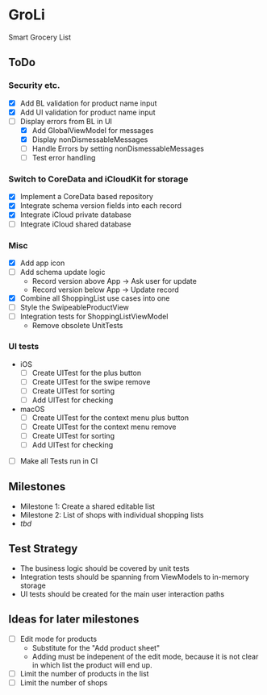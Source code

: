 # GroLi
Smart Grocery List

## ToDo
### Security etc.
- [x] Add BL validation for product name input
- [x] Add UI validation for product name input
- [ ] Display errors from BL in UI
  - [x] Add GlobalViewModel for messages
  - [x] Display nonDismessableMessages
  - [ ] Handle Errors by setting nonDismessableMessages
  - [ ] Test error handling

### Switch to CoreData and iCloudKit for storage
- [x] Implement a CoreData based repository
- [x] Integrate schema version fields into each record
- [x] Integrate iCloud private database
- [ ] Integrate iCloud shared database

### Misc
- [x] Add app icon
- [ ] Add schema update logic
  - Record version above App -> Ask user for update
  - Record version below App -> Update record
- [x] Combine all ShoppingList use cases into one
- [ ] Style the SwipeableProductView
- [ ] Integration tests for ShoppingListViewModel
  - Remove obsolete UnitTests

### UI tests
- iOS
  - [ ] Create UITest for the plus button
  - [ ] Create UITest for the swipe remove
  - [ ] Create UITest for sorting
  - [ ] Add UITest for checking
- macOS
  - [ ] Create UITest for the context menu plus button
  - [ ] Create UITest for the context menu remove
  - [ ] Create UITest for sorting
  - [ ] Add UITest for checking
- [ ] Make all Tests run in CI

## Milestones
- Milestone 1: Create a shared editable list 
- Milestone 2: List of shops with individual shopping lists
- _tbd_

## Test Strategy
- The business logic should be covered by unit tests
- Integration tests should be spanning from ViewModels to in-memory storage
- UI tests should be created for the main user interaction paths

## Ideas for later milestones
- [ ] Edit mode for products
  - Substitute for the "Add product sheet"
  - Adding must be indepenent of the edit mode, because it is not clear in which list the product will end up.
- [ ] Limit the number of products in the list
- [ ] Limit the number of shops
